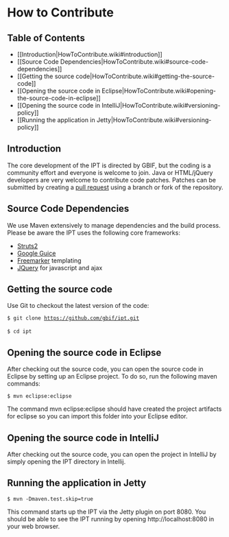 # How to Contribute

## Table of Contents
+ [[Introduction|HowToContribute.wiki#introduction]]
+ [[Source Code Dependencies|HowToContribute.wiki#source-code-dependencies]]
+ [[Getting the source code|HowToContribute.wiki#getting-the-source-code]]
+ [[Opening the source code in Eclipse|HowToContribute.wiki#opening-the-source-code-in-eclipse]]
+ [[Opening the source code in IntelliJ|HowToContribute.wiki#versioning-policy]]
+ [[Running the application in Jetty|HowToContribute.wiki#versioning-policy]]

## Introduction
The core development of the IPT is directed by GBIF, but the coding is a community effort and everyone is welcome to join. Java or HTML/jQuery developers are very welcome to contribute code patches. Patches can be submitted by creating a [pull request](https://help.github.com/articles/creating-a-pull-request/) using a branch or fork of the repository. 

## Source Code Dependencies
We use Maven extensively to manage dependencies and the build process. Please be aware the IPT uses the following core frameworks:
  * [Struts2](http://struts.apache.org/2.x/index.html)
  * [Google Guice](http://code.google.com/p/google-guice/)
  * [Freemarker](http://freemarker.sourceforge.net/docs/) templating
  * [JQuery](http://jquery.com/) for javascript and ajax

## Getting the source code

Use Git to checkout the latest version of the code:

<code>$ git clone https://github.com/gbif/ipt.git </code><br>
<code>$ cd ipt </code><br>

## Opening the source code in Eclipse

After checking out the source code, you can open the source code in Eclipse by setting up an Eclipse project. To do so, run the following maven commands:

<code>$ mvn eclipse:eclipse </code><br>

The command mvn eclipse:eclipse should have created the project artifacts for eclipse so you can import this folder into your Eclipse editor.

## Opening the source code in IntelliJ

After checking out the source code, you can open the project in IntelliJ by simply opening the IPT directory in Intellij. 

## Running the application in Jetty

<code>$ mvn -Dmaven.test.skip=true </code><br>

This command starts up the IPT via the Jetty plugin on port 8080. You should be able to see the IPT running by opening http://localhost:8080 in your web browser.